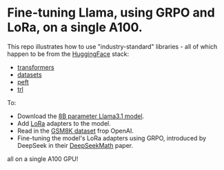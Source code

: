 # Fine-tuning Llama, using GRPO and LoRa, on a single A100.

This repo illustrates how to use "industry-standard" libraries - all of which happen to be from the [HuggingFace](https://huggingface.co) stack:

* [transformers](https://github.com/huggingface/transformers)
* [datasets](https://github.com/huggingface/datasets)
* [peft](https://github.com/huggingface/peft)
* [trl](https://github.com/huggingface/trl)

To:

* Download the [8B parameter Llama3.1 model](https://ai.meta.com/blog/meta-llama-3-1/).
* Add [LoRa](https://arxiv.org/abs/2106.09685) adapters to the model.
* Read in the [GSM8K dataset](https://openai.com/index/solving-math-word-problems/) frop OpenAI.
* Fine-tuning the model's LoRa adapters using GRPO, introduced by DeepSeek in their [DeepSeekMath](https://arxiv.org/pdf/2402.03300) paper.

all on a single A100 GPU!